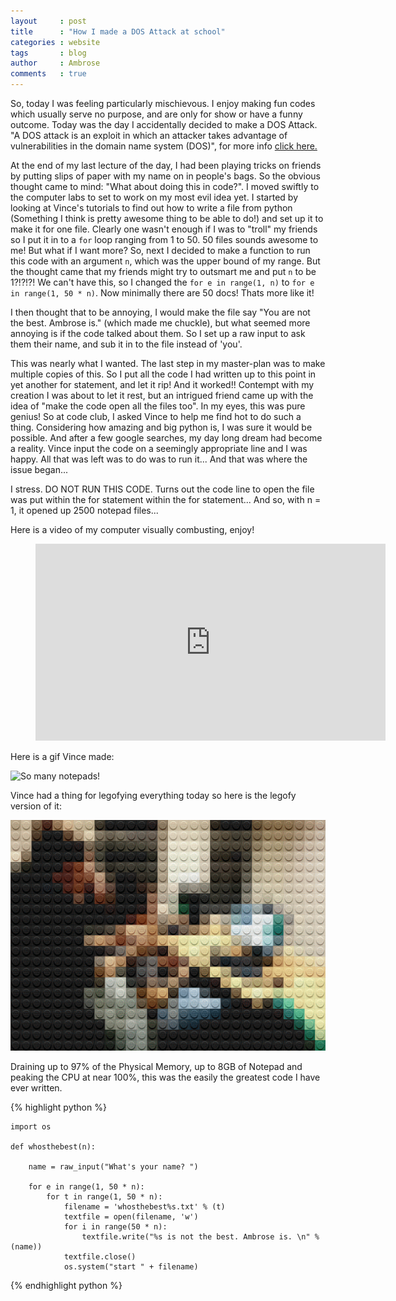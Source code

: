 ```yaml
---
layout     : post
title      : "How I made a DOS Attack at school"
categories : website
tags       : blog
author     : Ambrose
comments   : true
---
```


So, today I was feeling particularly mischievous. I enjoy making fun codes which usually serve no purpose,
and are only for show or have a funny outcome. Today was the day I accidentally decided to make a DOS Attack.
"A DOS attack is an exploit in which an attacker takes advantage of vulnerabilities in the domain name
system (DOS)", for more info [click here.][first]

At the end of my last lecture of the day, I had been playing tricks on friends by putting slips of paper
with my name on in people's bags. So the obvious thought came to mind: "What about doing this in code?".
I moved swiftly to the computer labs to set to work on my most evil idea yet. I started by looking at
Vince's tutorials to find out how to write a file from python (Something I think is pretty awesome thing to
be able to do!) and set up it to make it for one file. Clearly one wasn't enough if I was to "troll"
my friends so I put it in to a `for` loop ranging from 1 to 50. 50 files sounds awesome to me! But what
if I want more? So, next I decided to make a function to run this code with an argument `n`, which was
the upper bound of my range. But the thought came that my friends might try to outsmart me and put `n` to
be 1?!?!?! We can't have this, so I changed the `for e in range(1, n)` to `for e in range(1, 50 * n)`.
Now minimally there are 50 docs! Thats more like it!

I then thought that to be annoying, I would make the file say "You are not the best. Ambrose is." (which made me
chuckle), but what seemed more annoying is if the code talked about them. So I set up a raw input to ask them
their name, and sub it in to the file instead of 'you'.

This was nearly what I wanted. The last step in my master-plan was to make multiple copies of this. So I
put all the code I had written up to this point in yet another for statement, and let it rip! And it worked!!
Contempt with my creation I was about to let it rest, but an intrigued friend came up with the idea of "make
the code open all the files too". In my eyes, this was pure genius! So at code club, I asked Vince to
help me find hot to do such a thing. Considering how amazing and big python is, I was sure it would
be possible. And after a few google searches, my day long dream had become a reality. Vince input the code
on a seemingly appropriate line and I was happy. All that was left was to do was to run it... And that
was where the issue began...

I stress. DO NOT RUN THIS CODE. Turns out the code line to open the file was put within the for
statement within the for statement... And so, with n = 1, it opened up 2500 notepad files...


Here is a video of my computer visually combusting, enjoy!

<div class="video">
    <figure>
        <iframe width="560" height="315" src="https://www.youtube.com/embed/w3TW9G9Fark" frameborder="0" allowfullscreen></iframe>
    </figure>
</div>

Here is a gif Vince made:

![So many notepads!](/res/gifs/8GB-of-Notepad.gif)

Vince had a thing for legofying everything today so here is the legofy version of it:

![Lego!](/res/gifs/8GB-of-Notepad-legofy.gif)

Draining up to 97% of the Physical Memory, up to 8GB of Notepad and peaking the CPU at near 100%, this was the easily
the greatest code I have ever written.


{% highlight python %}

    import os

    def whosthebest(n):

        name = raw_input("What's your name? ")

        for e in range(1, 50 * n):
            for t in range(1, 50 * n):
                filename = 'whosthebest%s.txt' % (t)
                textfile = open(filename, 'w')
                for i in range(50 * n):
                    textfile.write("%s is not the best. Ambrose is. \n" % (name))
                textfile.close()
                os.system("start " + filename)
{% endhighlight python %}




[first]: http://siliconangle.com/blog/2013/08/26/5-notorious-ddos-attacks-in-2013-big-problem-for-the-internet-of-things/
